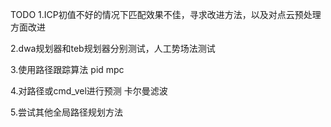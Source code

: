 TODO
1.ICP初值不好的情况下匹配效果不佳，寻求改进方法，以及对点云预处理方面改进

2.dwa规划器和teb规划器分别测试，人工势场法测试

3.使用路径跟踪算法  pid  mpc

4.对路径或cmd_vel进行预测 卡尔曼滤波

5.尝试其他全局路径规划方法
